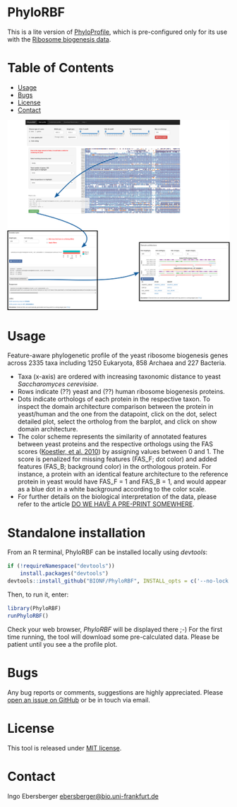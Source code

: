 # PhyloRBF

This is a lite version of [PhyloProfile](https://github.com/BIONF/PhyloProfile), which is pre-configured only for its use with the [Ribosome biogenesis data](https://applbio.biologie.uni-frankfurt.de/download/RibosomeBiogenesis/PhyloRBF/).

# Table of Contents
* [Usage](#usage)
* [Bugs](#bugs)
* [License](#license)
* [Contact](#contact)

<!-- ![](https://github.com/BIONF/PhyloProfileCorona/blob/gh-pages/www/phyloprofile_interface.png) -->
![](phyloprofile_interface.png)

# Usage
Feature-aware phylogenetic profile of the yeast ribosome biogenesis genes across 2335 taxa including 1250 Eukaryota, 858 Archaea and 227 Bacteria.
* Taxa (x-axis) are ordered with increasing taxonomic distance to yeast *Saccharomyces cerevisiae*.
* Rows indicate (??) yeast and (??) human ribosome biogenesis proteins.
* Dots indicate orthologs of each protein in the respective taxon. To inspect the domain architecture comparison between the protein in yeast/human and the one from the datapoint, click on the dot, select detailed plot, select the ortholog from the barplot, and click on show domain architecture.
* The color scheme represents the similarity of annotated features between yeast proteins and the respective orthologs using the FAS scores ([Koestler, et al. 2010](https://bmcbioinformatics.biomedcentral.com/articles/10.1186/1471-2105-11-417)) by assigning values between 0 and 1. The score is penalized for missing features (FAS_F; dot color) and added features (FAS_B; background color) in the orthologous protein. For instance, a protein with an identical feature architecture to the reference protein in yeast would have FAS_F = 1 and FAS_B = 1, and would appear as a blue dot in a white background according to the color scale.
* For further details on the biological interpretation of the data, please refer to the article [DO WE HAVE A PRE-PRINT SOMEWHERE](https://www.biorxiv.org/content/10.1101/2021.01.29.428808v2).

# Standalone installation

From an R terminal, PhyloRBF can be installed locally using *devtools*:

```r
if (!requireNamespace("devtools"))
    install.packages("devtools")
devtools::install_github("BIONF/PhyloRBF", INSTALL_opts = c('--no-lock'), dependencies = TRUE, build_vignettes = TRUE)
```

Then, to run it, enter:

```r
library(PhyloRBF)
runPhyloRBF()
```

Check your web browser, *PhyloRBF* will be displayed there ;-) For the first time running, the tool will download some pre-calculated data. Please be patient until you see a the profile plot.

# Bugs
Any bug reports or comments, suggestions are highly appreciated. Please [open an issue on GitHub](https://github.com/BIONF/PhyloRBF/issues/new) or be in touch via email.

# License
This tool is released under [MIT license](https://github.com/BIONF/PhyloRBF/blob/master/LICENSE).

# Contact
Ingo Ebersberger
ebersberger@bio.uni-frankfurt.de
